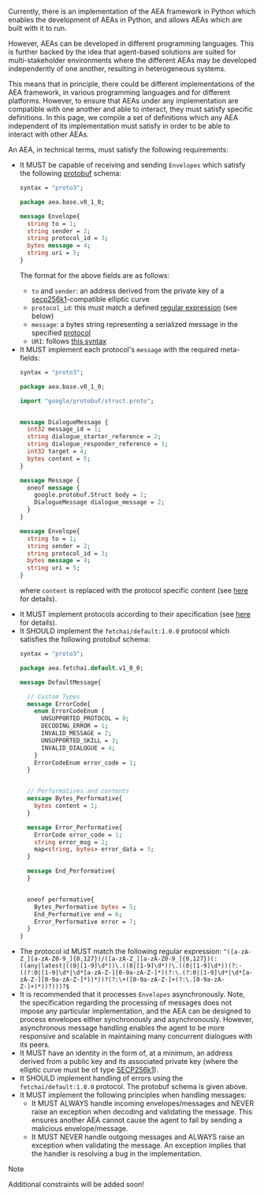 Currently, there is an implementation of the AEA framework in Python which enables the development of AEAs in Python, and allows AEAs which are built with it to run.

However, AEAs can be developed in different programming languages. This is further backed by the idea that agent-based solutions are suited for multi-stakeholder environments where the different AEAs may be developed independently of one another, resulting in heterogeneous systems. 

This means that in principle, there could be different implementations of the AEA framework, in various programming languages and for different platforms. However, to ensure that AEAs under any implementation are compatible with one another and able to interact, they must satisfy specific definitions. In this page, we compile a set of definitions which any AEA independent of its implementation must satisfy in order to be able to interact with other AEAs.

An AEA, in technical terms, must satisfy the following requirements:

<ul>
<li> It MUST be capable of receiving and sending <code>Envelopes</code> which satisfy the following <a href="https://developers.google.com/protocol-buffers" target="_blank">protobuf</a> schema:

``` proto
syntax = "proto3";

package aea.base.v0_1_0;

message Envelope{
  string to = 1;
  string sender = 2;
  string protocol_id = 3;
  bytes message = 4;
  string uri = 5;
}
```

The format for the above fields are as follows:

<ul>
<li><code>to</code> and <code>sender</code>: an address derived from the private key of a <a href="https://en.bitcoin.it/wiki/Secp256k1" target="_blank">secp256k1</a>-compatible elliptic curve</li>
<li><code>protocol_id</code>: this must match a defined  <a href="https://docs.microsoft.com/en-us/dotnet/standard/base-types/regular-expression-language-quick-reference" target="_blank">regular expression</a> (see below)
<li><code>message</code>: a bytes string representing a serialized message in the specified  <a href="../protocol">protocol</a></li>
<li><code>URI</code>: follows <a href="https://datatracker.ietf.org/doc/html/rfc3986" target="_blank">this syntax</a></li>
</ul>
</li>

<li> It MUST implement each protocol's <code>message</code> with the required meta-fields:

``` proto
syntax = "proto3";

package aea.base.v0_1_0;

import "google/protobuf/struct.proto";


message DialogueMessage {
  int32 message_id = 1;
  string dialogue_starter_reference = 2;
  string dialogue_responder_reference = 3;
  int32 target = 4;
  bytes content = 5;
}

message Message {
  oneof message {
    google.protobuf.Struct body = 1;
    DialogueMessage dialogue_message = 2;
  }
}

message Envelope{
  string to = 1;
  string sender = 2;
  string protocol_id = 3;
  bytes message = 4;
  string uri = 5;
}
```
 where <code>content</code> is replaced with the protocol specific content (see <a href="../protocol-generator">here</a> for details).
</li>

<li> It MUST implement protocols according to their specification (see <a href="../protocol-generator/#full-mode-vs-protobuf-only-mode">here</a> for details).

<li> It SHOULD implement the <code>fetchai/default:1.0.0</code> protocol which satisfies the following protobuf schema:

``` proto
syntax = "proto3";

package aea.fetchai.default.v1_0_0;

message DefaultMessage{

  // Custom Types
  message ErrorCode{
    enum ErrorCodeEnum {
      UNSUPPORTED_PROTOCOL = 0;
      DECODING_ERROR = 1;
      INVALID_MESSAGE = 2;
      UNSUPPORTED_SKILL = 3;
      INVALID_DIALOGUE = 4;
    }
    ErrorCodeEnum error_code = 1;
  }


  // Performatives and contents
  message Bytes_Performative{
    bytes content = 1;
  }

  message Error_Performative{
    ErrorCode error_code = 1;
    string error_msg = 2;
    map<string, bytes> error_data = 3;
  }

  message End_Performative{
  }


  oneof performative{
    Bytes_Performative bytes = 5;
    End_Performative end = 6;
    Error_Performative error = 7;
  }
}
```
</li>
<li> The protocol id MUST match the following regular expression: <code>^([a-zA-Z_][a-zA-Z0-9_]{0,127})/([a-zA-Z_][a-zA-Z0-9_]{0,127})(:((any|latest|((0|[1-9]\d*))\.((0|[1-9]\d*))\.((0|[1-9]\d*))(?:-((?:0|[1-9]\d*|\d*[a-zA-Z-][0-9a-zA-Z-]*)(?:\.(?:0|[1-9]\d*|\d*[a-zA-Z-][0-9a-zA-Z-]*))*))?(?:\+([0-9a-zA-Z-]+(?:\.[0-9a-zA-Z-]+)*))?)))?$</code></li>
<li> It is recommended that it processes <code>Envelopes</code> asynchronously. Note, the specification regarding the processing of messages does not impose any particular implementation, and the AEA can be designed to process envelopes either synchronously and asynchronously. However, asynchronous message handling enables the agent to be more responsive and scalable in maintaining many concurrent dialogues with its peers.
</li>
<li> It MUST have an identity in the form of, at a minimum, an address derived from a public key and its associated private key (where the elliptic curve must be of type <a href="https://en.bitcoin.it/wiki/Secp256k1" target="_blank">SECP256k1</a>).
</li>
<li> It SHOULD implement handling of errors using the <code>fetchai/default:1.0.0</code> protocol. The protobuf schema is given above.
</li>
<li> It MUST implement the following principles when handling messages:
<ul>
<li> It MUST ALWAYS handle incoming envelopes/messages and NEVER raise an exception when decoding and validating the message. This ensures another AEA cannot cause the agent to fail by sending a malicious envelope/message.</li>
<li> It MUST NEVER handle outgoing messages and ALWAYS raise an exception when validating the message. An exception implies that the handler is resolving a bug in the implementation.</li>
</ul>
</li>
</ul>
<div class="admonition note">
  <p class="admonition-title">Note</p>
  <p>Additional constraints will be added soon!</p>
</div>
